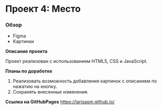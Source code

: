 # Проект 4: Место

### Обзор

* Figma
* Картинки

**Описание проекта**

Проект реализован с использованием HTML5, CSS и JavaScript.

**Планы по доработке**

1. Реализовать возможность добавления картинок с описанием по нажатию на кнопку. 
2. Сохранять внесенные изменения.

**Ссылка на GitHubPages**
https://larisasm.github.io/
